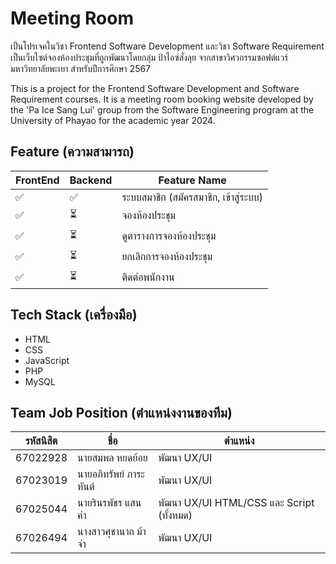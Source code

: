 # Meeting Room

เป็นโปรเจคในวิชา Frontend Software Development และวิชา Software Requirement เป็นเว็บไซต์จองห้องประชุมที่ถูกพัฒนาโดยกลุ่ม ป้าไอซ์สั่งลุย จากสาขาวิศวกรรมซอฟต์แวร์ มหาวิทยาลัยพะเยา สำหรับปีการศึกษา 2567

This is a project for the Frontend Software Development and Software Requirement courses. It is a meeting room booking website developed by the 'Pa Ice Sang Lui' group from the Software Engineering program at the University of Phayao for the academic year 2024.

## Feature (ความสามารถ)

| FrontEnd | Backend | Feature Name |
|----------|---------|-------------|
| ✅       | ✅      | ระบบสมาชิก (สมัครสมาชิก, เข้าสู่ระบบ) |
| ✅       | ⏳      | จองห้องประชุม |
| ✅       | ⏳      | ดูตารางการจองห้องประชุม |
| ✅       | ⏳      | ยกเลิกการจองห้องประชุม |
| ✅       | ⏳      | ติดต่อพนักงาน |

## Tech Stack (เครื่องมือ)

- HTML
- CSS
- JavaScript
- PHP
- MySQL

## Team Job Position (ตำแหน่งงานของทีม)

| รหัสนิสิต | ชื่อ | ตำแหน่ง |
|---------|---------|-------------|
| 67022928 | นายสมพล หยดย้อย | พัฒนา UX/UI |
| 67023019 | นายอภิทรัพย์ ภาระหันต์ | พัฒนา UX/UI |
| 67025044 | นายรินรพัชร แสนคำ | พัฒนา UX/UI HTML/CSS และ Script (ทั้งหมด) |
| 67026494 | นางสาวศุชานาถ ม้าจ่า | พัฒนา UX/UI |
